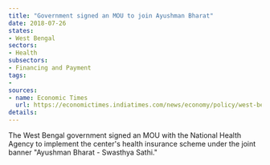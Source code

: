 ```yaml
---
title: "Government signed an MOU to join Ayushman Bharat"
date: 2018-07-26
states:
- West Bengal
sectors:
- Health
subsectors:
- Financing and Payment
tags:
- 
sources:
- name: Economic Times
  url: https://economictimes.indiatimes.com/news/economy/policy/west-bengal-to-launch-ayushman-bharat-under-joint-banner/articleshow/65073556.cms
details:
---
```


The West Bengal government signed an MOU with the National Health Agency to implement the center's health insurance scheme under the joint banner "Ayushman Bharat - Swasthya Sathi."
